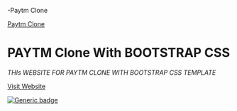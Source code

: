 -Paytm Clone

[Paytm Clone]()

# PAYTM Clone With BOOTSTRAP CSS

*THIs WEBSITE FOR PAYTM CLONE WITH BOOTSTRAP CSS TEMPLATE*

[Visit Website](https://paytm-clone-app.netlify.app/)

[![Generic badge](https://img.shields.io/badge/Live-STATUS-<COLOR>.svg)](https://paytm-clone-app.netlify.app/)